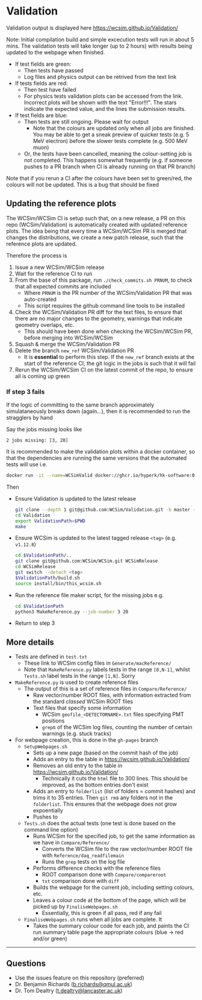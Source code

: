 # Validation

Validation output is displayed here https://wcsim.github.io/Validation/

Note: Initial compilation build and simple excecution tests will run in about 5 mins. The validation tests will take longer (up to 2 hours) with results being updated to the webpage when finished.

* If test fields are green:
  * Then tests have passed
  * Log files and physics output can be retrived from the text link
* If tests fields are red:
  * Then test have failed
  * For physics tests validation plots can be accessed from the link. Incorrect plots will be shown with the text "Error!!!". The stars indicate the expected value, and the lines the submission results.
* If test fields are blue:
  * Then tests are still ongoing. Please wait for output
    * Note that the colours are updated only when all jobs are finished. You may be able to get a sneak preview of quicker tests (e.g. 5 MeV electron) before the slower tests complete (e.g. 500 MeV muon)
  * Or, the tests have been cancelled, meaning the colour-setting job is not completed. This happens somewhat frequently (e.g. if someone pushes to a PR branch when CI is already running on that PR branch)

Note that if you rerun a CI after the colours have been set to green/red, the colours will not be updated. This is a bug that should be fixed

## Updating the reference plots

The WCSim/WCSim CI is setup such that, on a new release, a PR on this repo (WCSim/Validation) is automatically created with updated reference plots.
The idea being that every time a WCSim/WCSim PR is merged that changes the distributions, we create a new patch release, such that the reference plots are updated.

Therefore the process is
1. Issue a new WCSim/WCSim release
2. Wait for the reference CI to run
3. From the base of this package, run `./check_commits.sh PRNUM`, to check that all expected commits are included
   * Where `PRNUM` is the PR number of the WCSim/Validation PR that was auto-created
   * This script requires the github command line tools to be installed
4. Check the WCSim/Validation PR diff for the text files, to ensure that there are no major changes to the geometry, warnings that indicate geometry overlaps, etc.
   * This should have been done when checking the WCSim/WCSim PR, before merging into WCSim/WCSim
5. Squash & merge the WCSim/Validation PR
6. Delete the branch `new_ref` WCSim/Validation PR
   * It is **essential** to perform this step. If the `new_ref` branch exists at the start of the reference CI, the git logic in the jobs is such that it will fail
7. Rerun the WCSim/WCSim CI on the latest commit of the repo, to ensure all is coming up green

### If step 3 fails
If the logic of committing to the same branch approximately simulataneously breaks down (again...), then it is recommended to run the stragglers by hand

Say the jobs missing looks like
```
2 jobs missing: [3, 20]
```

It is recommended to make the validation plots within a docker container, so that the dependencies are running the same versions that the automated tests will use i.e.
```bash
docker run -it --name=WCSimValid docker://ghcr.io/hyperk/hk-software:0.0.2
```

Then
* Ensure Validation is updated to the latest release
  ```bash
  git clone --depth 1 git@github.com:WCSim/Validation.git -b master --single-branch
  cd Validation
  export ValidationPath=$PWD
  make
  ```
* Ensure WCSim is updated to the latest tagged release `<tag>` (e.g. `v1.12.8`)
  ```bash
  cd $ValidationPath/..
  git clone git@github.com:WCSim/WCSim.git WCSimRelease
  cd WCSimRelease
  git switch --detach <tag>
  $ValidationPath/build.sh
  source install/bin/this_wcsim.sh
  ```
* Run the reference file maker script, for the missing jobs e.g.
  ```bash
  cd $ValidationPath
  python3 MakeReference.py --job-number 3 20
  ```
* Return to step 3

## More details
* Tests are defined in `test.txt`
  * These link to WCSim config files in `Generate/macReference/`
  * Note that `MakeReference.py` labels tests in the range `[0,N-1]`, whilst `Tests.sh` label tests in the range `[1,N]`. Sorry
* `MakeReference.py` is used to create reference files
  * The output of this is a set of reference files in `Compare/Reference/`
    * Raw vector/number ROOT files, with information extracted from the standard *classed* WCSim ROOT files
    * Text files that specify some information
      * WCSim `geofile_<DETECTORNAME>.txt` files specifying PMT positions
      * `grep`s of the WCSim log files, counting the number of certain warnings (e.g. stuck tracks)
* For webpage creation, this is done in the `gh-pages` branch
  * `SetupWebpages.sh`
    * Sets up a new page (based on the commit hash of the job)
    * Adds an entry to the table in https://wcsim.github.io/Validation/
    * Removes an old entry to the table in https://wcsim.github.io/Validation/
      * Technically it cuts the `html` file to 300 lines. This should be improved, as the bottom entries don't exist
    * Adds an entry to `folderlist` (list of folders = commit hashes) and trims it to 35 entries. Then `git rm`s 
 any folders not in the `folderlist`. This ensures that the webpage does not grow expoentially
    * Pushes to
  * `Tests.sh` does the actual tests (one test is done based on the command line option)
    * Runs WCSim for the specified job, to get the same information as we have in `Compare/Reference/`
      * Converts the WCSim file to the raw vector/number ROOT file with `Reference/daq_readfilemain`
      * Runs the `grep` tests on the log file
    * Performs difference checks with the reference files
      * ROOT comparison done with `Compare/compareroot`
      * `txt` comparison done with `diff`
    * Builds the webpage for the current job, including setting colours, etc.
    * Leaves a colour code at the bottom of the page, which will be picked up by `FinaliseWebpages.sh`
      * Essentially, this is green if all pass, red if any fail
  * `FinaliseWebpages.sh` runs when all jobs are complete. It
    * Takes the summary colour code for each job, and paints the CI run summary table page the appropriate colours (blue -> red and/or green)


----
## Questions
* Use the issues feature on this repository (preferred)
* Dr. Benjamin Richards (b.richards@qmul.ac.uk)
* Dr. Tom Dealtry (t.dealtry@lancaster.ac.uk)
